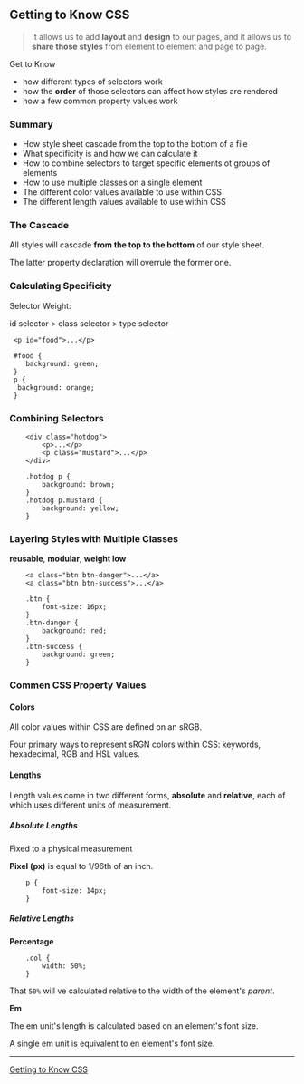## Getting to Know CSS

> It allows us to add **layout** and **design** to our pages, and it allows us to **share those styles** from element to element and page to page. 

Get to Know

* how different types of selectors work
* how the **order** of those selectors can affect how styles are rendered
* how a few common property values work

### Summary

* How style sheet cascade from the top to the bottom of a file
* What specificity is and how we can calculate it
* How to combine selectors to target specific elements ot groups of elements
* How to use multiple classes on a single element
* The different color values available to use within CSS
* The different length values available to use within CSS


### The Cascade

All styles will cascade **from the top to the bottom** of our style sheet. 

The latter property declaration  will overrule the former one.


### Calculating Specificity


Selector Weight:

id selector > class selector > type selector

```
 <p id="food">...</p>
```

```
 #food {
 	background: green;
 }
 p {
  background: orange;
 }
```

### Combining Selectors

```
	<div class="hotdog">
		<p>...</p>
		<p class="mustard">...</p>
	</div>
```

```
	.hotdog p {
		background: brown;
	}
	.hotdog p.mustard {
		background: yellow;
	}
```

### Layering Styles with Multiple Classes

**reusable**, **modular**, **weight low**

```
	<a class="btn btn-danger">...</a>
	<a class="btn btn-success">...</a>
```

```
	.btn {
		font-size: 16px;
	}
	.btn-danger {
		background: red;
	}
	.btn-success {
		background: green;
	}
```

### Commen CSS Property Values

#### Colors 

All color values within CSS are defined on an sRGB.

Four primary ways to represent sRGN colors within CSS: 
keywords, hexadecimal, RGB and HSL values.

#### Lengths

Length values come in two different forms, **absolute** and **relative**, each of which uses different units of measurement.

##### Absolute Lengths

Fixed to a physical measurement

**Pixel (px)** is equal to 1/96th of an inch.

```
	p {
		font-size: 14px;
	}
```

##### Relative Lengths

**Percentage**

```
	.col {
		width: 50%;
	}
```

That `50%` will ve calculated relative to the width of the element's *parent*.


**Em**

The em unit's length is calculated based on an element's font size.

A single em unit is equivalent to en element's font size.


---

[Getting to Know CSS](http://learn.shayhowe.com/html-css/getting-to-know-css/)




